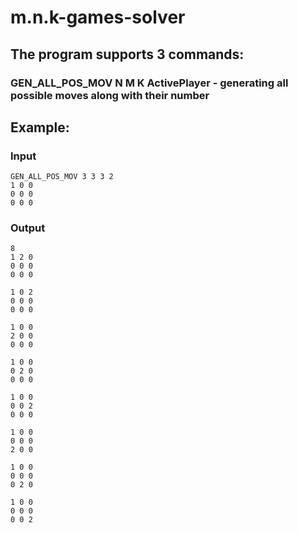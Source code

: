 # m.n.k-games-solver
## The program supports 3 commands:
###  GEN_ALL_POS_MOV N M K ActivePlayer -  generating all possible moves along with their number
## Example:
### Input
```
GEN_ALL_POS_MOV 3 3 3 2
1 0 0
0 0 0
0 0 0
```
### Output
```
8
1 2 0
0 0 0
0 0 0

1 0 2
0 0 0
0 0 0

1 0 0
2 0 0
0 0 0

1 0 0
0 2 0
0 0 0

1 0 0
0 0 2
0 0 0

1 0 0
0 0 0
2 0 0

1 0 0
0 0 0
0 2 0

1 0 0
0 0 0
0 0 2
```

